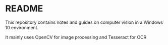 # README

This repository contains notes and guides on computer vision in a Windows 10 environment.<br>

It mainly uses OpenCV for image processing and Tesseract for OCR